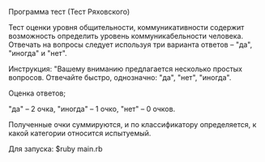 Программа тест (Тест Ряховского)

Тест оценки уровня общительности, коммуникативности содержит возможность определить уровень коммуникабельности человека.
Отвечать на вопросы следует используя три варианта ответов – "да", "иногда" и "нет".

Инструкция: "Вашему вниманию предлагается несколько простых вопросов. Отвечайте быстро, однозначно: "да", "нет", "иногда".

Оценка ответов;

"да" – 2 очка, "иногда" – 1 очко, "нет" – 0 очков.

Полученные очки суммируются, и по классификатору определяется, к какой категории относится испытуемый.

Для запуска:
$ruby main.rb
